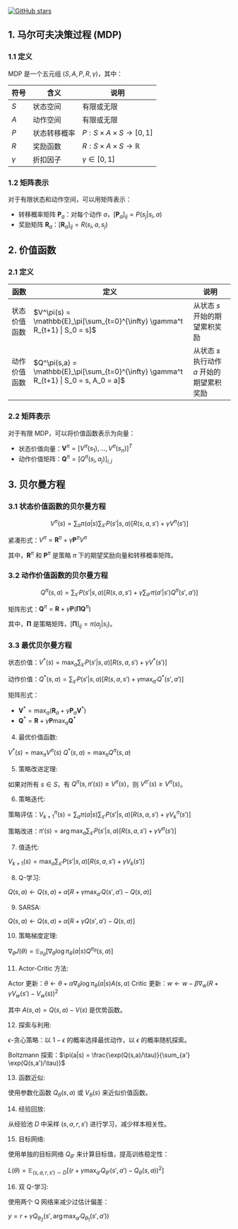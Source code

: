 [![GitHub stars](https://img.shields.io/github/stars/InuyashaYang/JoinAI?style=social)](https://github.com/InuyashaYang/JoinAI)

## 1. 马尔可夫决策过程 (MDP)

### 1.1 定义

MDP 是一个五元组 $(S, A, P, R, \gamma)$，其中：

| 符号 | 含义 | 说明 |
|------|------|------|
| $S$ | 状态空间 | 有限或无限 |
| $A$ | 动作空间 | 有限或无限 |
| $P$ | 状态转移概率 | $P: S \times A \times S \rightarrow [0,1]$ |
| $R$ | 奖励函数 | $R: S \times A \times S \rightarrow \mathbb{R}$ |
| $\gamma$ | 折扣因子 | $\gamma \in [0,1]$ |

### 1.2 矩阵表示

对于有限状态和动作空间，可以用矩阵表示：

- 转移概率矩阵 $\mathbf{P}_a$：对每个动作 $a$，$[\mathbf{P}_a]_{ij} = P(s_j|s_i,a)$
- 奖励矩阵 $\mathbf{R}_a$：$[\mathbf{R}_a]_{ij} = R(s_i,a,s_j)$

## 2. 价值函数

### 2.1 定义

| 函数 | 定义 | 说明 |
|------|------|------|
| 状态价值函数 | $V^\pi(s) = \mathbb{E}_\pi[\sum_{t=0}^{\infty} \gamma^t R_{t+1} \| S_0 = s]$ | 从状态 $s$ 开始的期望累积奖励 |
| 动作价值函数 | $Q^\pi(s,a) = \mathbb{E}_\pi[\sum_{t=0}^{\infty} \gamma^t R_{t+1} \| S_0 = s, A_0 = a]$ | 从状态 $s$ 执行动作 $a$ 开始的期望累积奖励 |

### 2.2 矩阵表示

对于有限 MDP，可以将价值函数表示为向量：

- 状态价值向量：$\mathbf{V}^\pi = [V^\pi(s_1), \ldots, V^\pi(s_n)]^T$
- 动作价值矩阵：$\mathbf{Q}^\pi = [Q^\pi(s_i,a_j)]_{i,j}$

## 3. 贝尔曼方程

### 3.1 状态价值函数的贝尔曼方程

$$V^\pi(s) = \sum_a \pi(a|s) \sum_{s'} P(s'|s,a)[R(s,a,s') + \gamma V^\pi(s')]$$

紧凑形式：$V^\pi = \mathbf{R}^\pi + \gamma \mathbf{P}^\pi V^\pi$

其中，$\mathbf{R}^\pi$ 和 $\mathbf{P}^\pi$ 是策略 $\pi$ 下的期望奖励向量和转移概率矩阵。

### 3.2 动作价值函数的贝尔曼方程

$$Q^\pi(s,a) = \sum_{s'} P(s'|s,a)[R(s,a,s') + \gamma \sum_{a'} \pi(a'|s') Q^\pi(s',a')]$$

矩阵形式：$\mathbf{Q}^\pi = \mathbf{R} + \gamma \mathbf{P} (\mathbf{\Pi} \mathbf{Q}^\pi)$

其中，$\mathbf{\Pi}$ 是策略矩阵，$[\mathbf{\Pi}]_{ij} = \pi(a_j|s_i)$。

### 3.3 最优贝尔曼方程

状态价值：$V^*(s) = \max_a \sum_{s'} P(s'|s,a)[R(s,a,s') + \gamma V^*(s')]$

动作价值：$Q^*(s,a) = \sum_{s'} P(s'|s,a)[R(s,a,s') + \gamma \max_{a'} Q^*(s',a')]$

矩阵形式：
- $\mathbf{V}^* = \max_a (\mathbf{R}_a + \gamma \mathbf{P}_a \mathbf{V}^*)$
- $\mathbf{Q}^* = \mathbf{R} + \gamma \mathbf{P} \max_a \mathbf{Q}^*$

4. 最优价值函数:

$V^*(s) = \max_\pi V^\pi(s)$
$Q^*(s,a) = \max_\pi Q^\pi(s,a)$

5. 策略改进定理:

如果对所有 $s \in S$，有 $Q^\pi(s,\pi'(s)) \geq V^\pi(s)$，则 $V^{\pi'}(s) \geq V^\pi(s)$。

6. 策略迭代:

策略评估：$V_{k+1}^\pi(s) = \sum_a \pi(a|s) \sum_{s'} P(s'|s,a)[R(s,a,s') + \gamma V_k^\pi(s')]$

策略改进：$\pi'(s) = \arg\max_a \sum_{s'} P(s'|s,a)[R(s,a,s') + \gamma V^\pi(s')]$

7. 值迭代:

$V_{k+1}(s) = \max_a \sum_{s'} P(s'|s,a)[R(s,a,s') + \gamma V_k(s')]$

8. Q-学习:

$Q(s,a) \leftarrow Q(s,a) + \alpha [R + \gamma \max_{a'} Q(s',a') - Q(s,a)]$

9. SARSA:

$Q(s,a) \leftarrow Q(s,a) + \alpha [R + \gamma Q(s',a') - Q(s,a)]$

10. 策略梯度定理:

$\nabla_\theta J(\theta) = \mathbb{E}_{\pi_\theta}[\nabla_\theta \log \pi_\theta(a|s) Q^{\pi_\theta}(s,a)]$

11. Actor-Critic 方法:

Actor 更新：$\theta \leftarrow \theta + \alpha \nabla_\theta \log \pi_\theta(a|s) A(s,a)$
Critic 更新：$w \leftarrow w - \beta \nabla_w (R + \gamma V_w(s') - V_w(s))^2$

其中 $A(s,a) = Q(s,a) - V(s)$ 是优势函数。

12. 探索与利用:

$\epsilon$-贪心策略：以 $1-\epsilon$ 的概率选择最优动作，以 $\epsilon$ 的概率随机探索。

Boltzmann 探索：$\pi(a|s) = \frac{\exp(Q(s,a)/\tau)}{\sum_{a'} \exp(Q(s,a')/\tau)}$

13. 函数近似:

使用参数化函数 $Q_\theta(s,a)$ 或 $V_\theta(s)$ 来近似价值函数。

14. 经验回放:

从经验池 $D$ 中采样 $(s,a,r,s')$ 进行学习，减少样本相关性。

15. 目标网络:

使用单独的目标网络 $Q_{\theta'}$ 来计算目标值，提高训练稳定性：

$L(\theta) = \mathbb{E}_{(s,a,r,s') \sim D}[(r + \gamma \max_{a'} Q_{\theta'}(s',a') - Q_\theta(s,a))^2]$

16. 双 Q-学习:

使用两个 Q 网络来减少过估计偏差：

$y = r + \gamma Q_{\theta_2}(s', \arg\max_{a'} Q_{\theta_1}(s',a'))$


<script src="https://giscus.app/client.js"
        data-repo="InuyashaYang/AIDIY"
        data-repo-id="R_kgDOM1VVTQ"
        data-category="Announcements"
        data-category-id="DIC_kwDOM1VVTc4Ckls_"
        data-mapping="pathname"
        data-strict="0"
        data-reactions-enabled="1"
        data-emit-metadata="0"
        data-input-position="bottom"
        data-theme="preferred_color_scheme"
        data-lang="zh-CN"
        crossorigin="anonymous"
        async>
</script>
